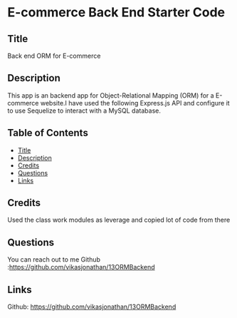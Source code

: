 # E-commerce Back End Starter Code
## Title
Back end ORM for E-commerce

## Description
This app is an backend app for Object-Relational Mapping (ORM) for a  E-commerce website.I have used the following Express.js API and configure it to use Sequelize to interact with a MySQL database.

## Table of Contents
-  [Title](#title)
-  [Description](#description)
-  [Credits](#credits)
-  [Questions](#questions)
-  [Links](#links)

## Credits
Used the class work modules as leverage and copied lot of code from there


## Questions
You can reach out to me Github :https://github.com/vikasjonathan/13ORMBackend

## Links
Github: https://github.com/vikasjonathan/13ORMBackend
